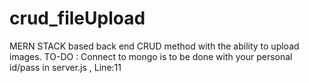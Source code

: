 # crud_fileUpload
MERN STACK based back end CRUD method with the ability to upload images.
TO-DO : Connect to mongo is to be done with your personal id/pass in server.js , Line:11
